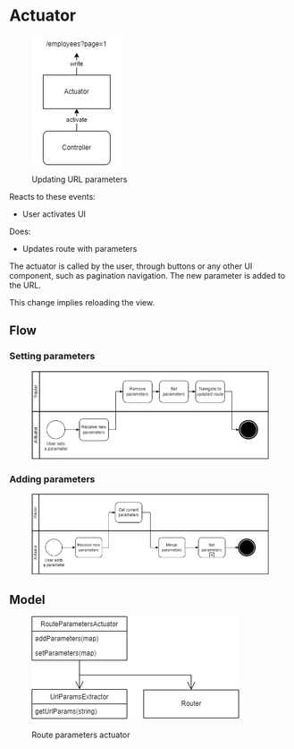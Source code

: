 # Actuator

<figure><img src="../../../.gitbook/assets/actuator_url_flow.drawio.png" alt=""><figcaption><p>Updating URL parameters</p></figcaption></figure>

Reacts to these events:

* User activates UI

Does:

* Updates route with parameters

The actuator is called by the user, through buttons or any other UI component, such as pagination navigation. The new parameter is added to the URL.

This change implies reloading the view.

## Flow

### Setting parameters

<figure><img src="../../../.gitbook/assets/business_route_actuator_set_params.drawio.png" alt=""><figcaption></figcaption></figure>

### Adding parameters

<figure><img src="../../../.gitbook/assets/business_route_actuator_add_params.drawio.png" alt=""><figcaption></figcaption></figure>

## Model

<figure><img src="../../../.gitbook/assets/route_actuator.drawio.png" alt=""><figcaption><p>Route parameters actuator</p></figcaption></figure>

